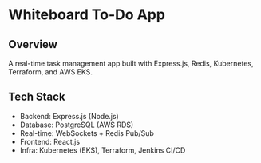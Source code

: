 # Whiteboard To-Do App

## Overview
A real-time task management app built with Express.js, Redis, Kubernetes, Terraform, and AWS EKS.

## Tech Stack
- Backend: Express.js (Node.js)
- Database: PostgreSQL (AWS RDS)
- Real-time: WebSockets + Redis Pub/Sub
- Frontend: React.js
- Infra: Kubernetes (EKS), Terraform, Jenkins CI/CD
